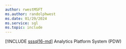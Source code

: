 ```yaml
---
author: rwestMSFT
ms.author: randolphwest
ms.date: 01/29/2024
ms.service: sql
ms.topic: include
---
```

 [!INCLUDE [sssql16-md](sssql16-md.md)] Analytics Platform System (PDW) 
